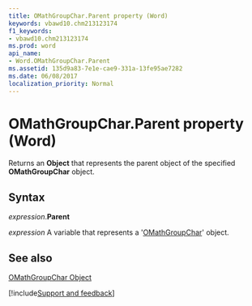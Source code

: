```yaml
---
title: OMathGroupChar.Parent property (Word)
keywords: vbawd10.chm213123174
f1_keywords:
- vbawd10.chm213123174
ms.prod: word
api_name:
- Word.OMathGroupChar.Parent
ms.assetid: 135d9a83-7e1e-cae9-331a-13fe95ae7282
ms.date: 06/08/2017
localization_priority: Normal
---
```



# OMathGroupChar.Parent property (Word)

Returns an  **Object** that represents the parent object of the specified **OMathGroupChar** object.


## Syntax

_expression_.**Parent**

_expression_ A variable that represents a '[OMathGroupChar](Word.OMathGroupChar.md)' object.


## See also


[OMathGroupChar Object](Word.OMathGroupChar.md)

[!include[Support and feedback](~/includes/feedback-boilerplate.md)]